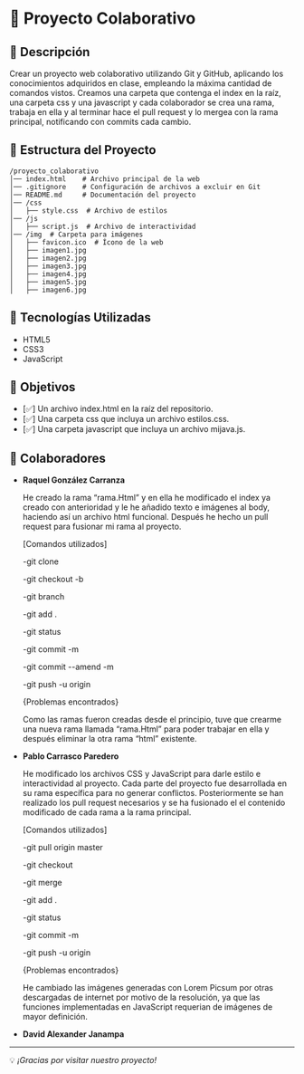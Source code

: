 # 📌 Proyecto Colaborativo

## 📖 Descripción
Crear un proyecto web colaborativo utilizando Git y GitHub,
aplicando los conocimientos adquiridos en clase,
empleando la máxima cantidad de comandos vistos.
Creamos una carpeta que contenga el index en la raíz, una carpeta css y una javascript
y cada colaborador se crea una rama, trabaja en ella y al terminar hace el 
pull request y lo mergea con la rama principal, notificando con commits cada cambio.

## 📁 Estructura del Proyecto
```
/proyecto_colaborativo
│── index.html    # Archivo principal de la web
│── .gitignore    # Configuración de archivos a excluir en Git
│── README.md     # Documentación del proyecto
│── /css
│   ├── style.css  # Archivo de estilos
│── /js
│   ├── script.js  # Archivo de interactividad
│── /img  # Carpeta para imágenes
│   ├── favicon.ico  # Ícono de la web
│   ├── imagen1.jpg
│   ├── imagen2.jpg
│   ├── imagen3.jpg
│   ├── imagen4.jpg
│   ├── imagen5.jpg
│   ├── imagen6.jpg
```

## 🚀 Tecnologías Utilizadas
- HTML5
- CSS3
- JavaScript

## 🎯 Objetivos
- [✅] Un archivo index.html en la raíz del repositorio.  
- [✅] Una carpeta css que incluya un archivo estilos.css. 
- [✅] Una carpeta javascript que incluya un archivo mijava.js. 

## 👥 Colaboradores
- **Raquel González Carranza** 

    He creado la rama “rama.Html” y en ella he modificado el index ya creado 
    con anterioridad y le he añadido texto e imágenes al body,
    haciendo así un archivo html funcional. 
    Después he hecho un pull request para fusionar mi rama al proyecto. 

    [Comandos utilizados]

    -git clone

    -git checkout -b

    -git branch

    -git add .

    -git status

    -git commit -m 

    -git commit --amend -m

    -git push -u origin 

    {Problemas encontrados}

    Como las ramas fueron creadas desde el principio, tuve que crearme 
    una nueva rama llamada “rama.Html” para poder trabajar en ella 
    y después eliminar la otra rama “html” existente.

    
- **Pablo Carrasco Paredero**

    He modificado los archivos CSS y JavaScript para darle estilo e interactividad
    al proyecto. Cada parte del proyecto fue desarrollada en su rama específica para
    no generar conflictos.
    Posteriormente se han realizado los pull request necesarios y se ha fusionado el
    el contenido modificado de cada rama a la rama principal.

    [Comandos utilizados]

    -git pull origin master

    -git checkout

    -git merge

    -git add .

    -git status

    -git commit -m 

    -git push -u origin

    {Problemas encontrados}

    He cambiado las imágenes generadas con Lorem Picsum por otras descargadas de internet
    por motivo de la resolución, ya que las funciones implementadas en JavaScript requerian
    de imágenes de mayor definición.

      
- **David Alexander Janampa**

---
💡 *¡Gracias por visitar nuestro proyecto!*

